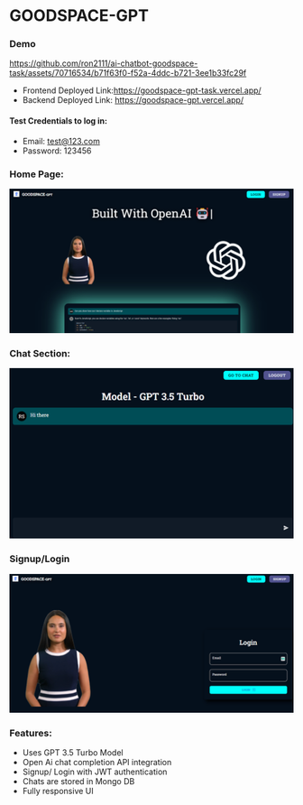 # GOODSPACE-GPT

### Demo

https://github.com/ron2111/ai-chatbot-goodspace-task/assets/70716534/b71f63f0-f52a-4ddc-b721-3ee1b33fc29f


- Frontend Deployed Link:https://goodspace-gpt-task.vercel.app/
- Backend Deployed Link: https://goodspace-gpt.vercel.app/

#### Test Credentials to log in:
- Email: test@123.com
- Password: 123456
### Home Page:

![Alt text](image.png)

### Chat Section:

![Alt text](image-1.png)

### Signup/Login

![Alt text](image-2.png)

### Features:

- Uses GPT 3.5 Turbo Model
- Open Ai chat completion API integration
- Signup/ Login with JWT authentication
- Chats are stored in Mongo DB
- Fully responsive UI
